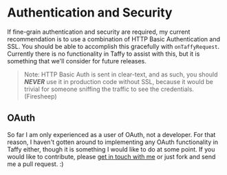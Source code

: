 # Authentication and Security

If fine-grain authentication and security are required, my current recommendation is to use a combination of HTTP Basic Authentication and SSL. You should be able to accomplish this gracefully with `onTaffyRequest`. Currently there is no functionality in Taffy to assist with this, but it is something that we'll consider for future releases.

> Note: HTTP Basic Auth is sent in clear-text, and as such, you should _**NEVER**_ use it in production code without SSL, because it would be trivial for someone sniffing the traffic to see the credentials. (Firesheep)

## OAuth

So far I am only experienced as a user of OAuth, not a developer. For that reason, I haven't gotten around to implementing any OAuth functionality in Taffy either, though it is something I would like to do at some point. If you would like to contribute, please [get in touch with me](http://fusiongrokker.com/page/contact-me) or just fork and send me a pull request. :)
